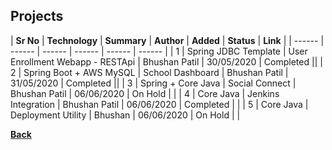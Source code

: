## Projects

| **Sr No** | **Technology** | **Summary** | **Author** | **Added** | **Status** | **Link** |
| ------ | ------ | ------ | ------ | ------ | ------ |
| 1 | Spring JDBC Template | User Enrollment Webapp - RESTApi | Bhushan Patil | 30/05/2020 | Completed |[<i class="fa fa-file"></i>](influxdb_grafana)|
| 2 | Spring Boot + AWS MySQL | School Dashboard | Bhushan Patil | 31/05/2020 | Completed |[<i class="fa fa-file"></i>](deno_vs_node)|
| 3 | Spring + Core Java | Social Connect | Bhushan Patil | 06/06/2020 | On Hold | [<i class="fa fa-file"></i>](docker)|
| 4 | Core Java | Jenkins Integration | Bhushan Patil | 06/06/2020 | Completed | [<i class="fa fa-file"></i>](docker_kubernetics)|
| 5 | Core Java | Deployment Utility | Bhushan | 06/06/2020 | On Hold | [<i class="fa fa-file"></i>](docker_kubernetics)|



[<i class="fa fa-arrow-left"></i> **Back**](/documentation/)
